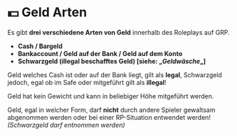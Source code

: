 # 💵 Geld Arten

Es gibt **drei verschiedene Arten von Geld** innerhalb des Roleplays auf GRP.

* **Cash / Bargeld**
* **Bankaccount / Geld auf der Bank / Geld auf dem Konto**
* **Schwarzgeld (illegal beschafftes Geld) \[siehe: „**_**Geldwäsche**_**„]**

Geld welches Cash ist oder auf der Bank liegt, gilt als **legal**, Schwarzgeld jedoch, egal ob im Safe oder mitgeführt gilt als **illegal**!

Geld hat kein Gewicht und kann in beliebiger Höhe mitgeführt werden.

Geld, egal in welcher Form, darf **nicht** durch andere Spieler gewaltsam abgenommen werden oder bei einer RP-Situation entwendet werden! _(Schwarzgeld darf entnommen werden)_
